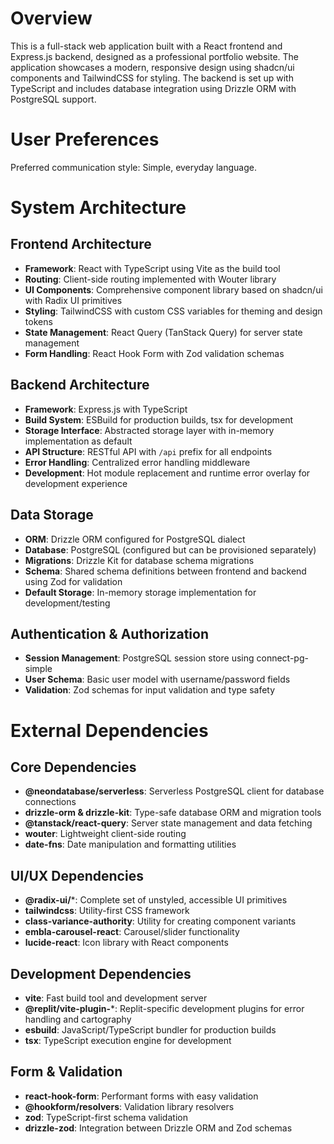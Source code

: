 # Overview

This is a full-stack web application built with a React frontend and Express.js backend, designed as a professional portfolio website. The application showcases a modern, responsive design using shadcn/ui components and TailwindCSS for styling. The backend is set up with TypeScript and includes database integration using Drizzle ORM with PostgreSQL support.

# User Preferences

Preferred communication style: Simple, everyday language.

# System Architecture

## Frontend Architecture
- **Framework**: React with TypeScript using Vite as the build tool
- **Routing**: Client-side routing implemented with Wouter library
- **UI Components**: Comprehensive component library based on shadcn/ui with Radix UI primitives
- **Styling**: TailwindCSS with custom CSS variables for theming and design tokens
- **State Management**: React Query (TanStack Query) for server state management
- **Form Handling**: React Hook Form with Zod validation schemas

## Backend Architecture
- **Framework**: Express.js with TypeScript
- **Build System**: ESBuild for production builds, tsx for development
- **Storage Interface**: Abstracted storage layer with in-memory implementation as default
- **API Structure**: RESTful API with `/api` prefix for all endpoints
- **Error Handling**: Centralized error handling middleware
- **Development**: Hot module replacement and runtime error overlay for development experience

## Data Storage
- **ORM**: Drizzle ORM configured for PostgreSQL dialect
- **Database**: PostgreSQL (configured but can be provisioned separately)
- **Migrations**: Drizzle Kit for database schema migrations
- **Schema**: Shared schema definitions between frontend and backend using Zod for validation
- **Default Storage**: In-memory storage implementation for development/testing

## Authentication & Authorization
- **Session Management**: PostgreSQL session store using connect-pg-simple
- **User Schema**: Basic user model with username/password fields
- **Validation**: Zod schemas for input validation and type safety

# External Dependencies

## Core Dependencies
- **@neondatabase/serverless**: Serverless PostgreSQL client for database connections
- **drizzle-orm & drizzle-kit**: Type-safe database ORM and migration tools
- **@tanstack/react-query**: Server state management and data fetching
- **wouter**: Lightweight client-side routing
- **date-fns**: Date manipulation and formatting utilities

## UI/UX Dependencies
- **@radix-ui/***: Complete set of unstyled, accessible UI primitives
- **tailwindcss**: Utility-first CSS framework
- **class-variance-authority**: Utility for creating component variants
- **embla-carousel-react**: Carousel/slider functionality
- **lucide-react**: Icon library with React components

## Development Dependencies
- **vite**: Fast build tool and development server
- **@replit/vite-plugin-***: Replit-specific development plugins for error handling and cartography
- **esbuild**: JavaScript/TypeScript bundler for production builds
- **tsx**: TypeScript execution engine for development

## Form & Validation
- **react-hook-form**: Performant forms with easy validation
- **@hookform/resolvers**: Validation library resolvers
- **zod**: TypeScript-first schema validation
- **drizzle-zod**: Integration between Drizzle ORM and Zod schemas